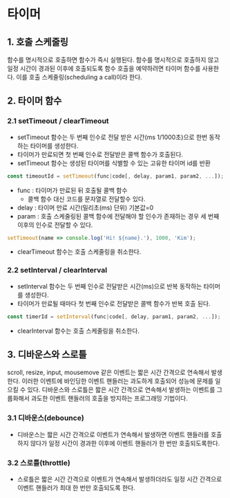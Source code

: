 # 타이머

## 1. 호출 스케줄링

함수를 명시적으로 호출하면 함수가 즉시 실행된다. 함수를 명시적으로 호출하지 않고 일정 시간이 경과된 이후에 호출되도록 함수 호출을 예약하려면 타이머 함수를 사용한다. 이를 호출 스케줄링(scheduling a call)이라 한다.

## 2. 타이머 함수

### 2.1 setTimeout / clearTimeout

- setTimeout 함수는 두 번째 인수로 전달 받은 시간(ms 1/1000초)으로 한번 동작하는 타이머를 생성한다.
- 타이머가 만료되면 첫 번째 인수로 전달받은 콜백 함수가 호출된다.
- setTimeout 함수는 생성된 타이머를 식별할 수 있는 고유한 타이머 id를 반환

```js
const timeoutId = setTimeout(func|code[, delay, param1, param2, ...]);
```
- func : 타이머가 만료된 뒤 호출될 콜백 함수
    - 콜백 함수 대신 코드를 문자열로 전달할수 있다.
- delay : 타이머 만료 시간(밀리초(ms) 단위) 기본값=0
- param : 호출 스케줄링된 콜백 함수에 전달해야 할 인수가 존재하는 경우 세 번째 이후의 인수로 전달할 수 있다.

```js
setTimeout(name => console.log('Hi! ${name}.'), 1000, 'Kim');
```

- clearTimeout 함수는 호출 스케줄링을 취소한다.

### 2.2 setInterval / clearInterval

- setInterval 함수는 두 번째 인수로 전달받은 시간(ms)으로 반복 동작하는 타이머를 생성한다.
- 타이머가 만료될 때마다 첫 번째 인수로 전달받은 콜백 함수가 반복 호출 된다.

```js
const timerId = setInterval(func|code[, delay, param1, param2, ...]);
```

- clearInterval 함수는 호출 스케줄링을 취소한다.

## 3. 디바운스와 스로틀

scroll, resize, input, mousemove 같은 이벤트는 짧은 시간 간격으로 연속해서 발생한다. 이러한 이벤트에 바인딩한 이벤트 핸들러는 과도하게 호출되어 성능에 문제를 일으킬 수 있다. 디바운스와 스로틀은 짧은 시간 간격으로 연속해서 발생하는 이벤트를 그룹화해서 과도한 이벤트 핸들러의 호출을 방지하는 프로그래밍 기법이다.

### 3.1 디바운스(debounce)

- 디바운스는 짧은 시간 간격으로 이벤트가 연속해서 발생하면 이벤트 핸들러를 호출하지 않다가 일정 시간이 경과한 이후에 이벤트 핸들러가 한 번만 호출되도록한다.

### 3.2 스로틀(throttle)

- 스로틀은 짧은 시간 간격으로 이벤트가 연속해서 발생하더라도 일정 시간 간격으로 이벤트 핸들러가 최대 한 번만 호출되도록 한다.
